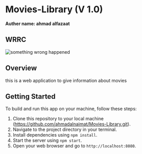 # Movies-Library (V 1.0)

**Auther name: ahmad alfazaat**
## WRRC
![something wrong happened](https://i.imgur.com/3rK5P1O.png)

## Overview
this is a web application to give information about movies

## Getting Started
To build and run this app on your machine, follow these steps:
1. Clone this repository to your local machine (https://github.com/ahmadalnaimat/Movies-Library.git).
2. Navigate to the project directory in your terminal.
3. Install dependencies using `npm install`.
4. Start the server using `npm start`.
5. Open your web browser and go to `http://localhost:8080`.